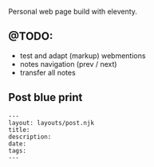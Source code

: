 Personal web page build with eleventy.

## @TODO:

- test and adapt (markup) webmentions
- notes navigation (prev / next)
- transfer all notes

## Post blue print

```
---
layout: layouts/post.njk
title:
description:
date:
tags:
---
```
